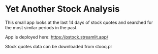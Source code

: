 # Yet Another Stock Analysis

This small app looks at the last 14 days of stock quotes and searched for the most similar periods in the past. 

App is deployed here: https://pstock.streamlit.app/

Stock quotes data can be downloaded from stooq.pl